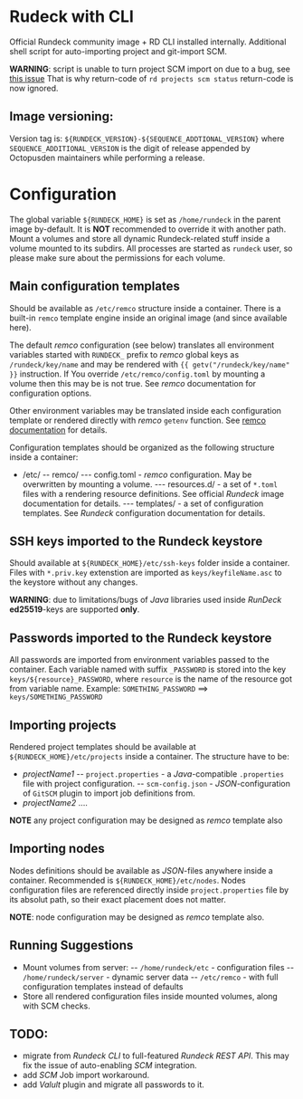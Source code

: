 # Rudeck with CLI

Official Rundeck community image + RD CLI installed internally.
Additional shell script for auto-importing project and git-import SCM.

**WARNING**: script is unable to turn project SCM import on due to a bug, see [this issue](https://github.com/rundeck/rundeck-cli/issues/518)
That is why return-code of `rd projects scm status` return-code is now ignored.

## Image versioning:
Version tag is: `${RUNDECK_VERSION}-${SEQUENCE_ADDTIONAL_VERSION}`
where `SEQUENCE_ADDITIONAL_VERSION` is the digit of release appended by Octopusden maintainers while performing a release.

# Configuration
The global variable `${RUNDECK_HOME}` is set as `/home/rundeck` in the parent image by-default. It is **NOT** recommended to override it with another path.
Mount a volumes and store all dynamic Rundeck-related stuff inside a volume mounted to its subdirs.
All processes are started as `rundeck` user, so please make sure about the permissions for each volume.

## Main configuration templates
Should be available as `/etc/remco` structure inside a container.
There is a built-in `remco` template engine inside an original image (and since available here).

The default *remco* configuration (see below) translates all environment variables started with `RUNDECK_` prefix to *remco* global keys as `/rundeck/key/name` and may be rendered with `{{ getv("/rundeck/key/name" }}` instruction. If You override `/etc/remco/config.toml` by mounting a volume then this may be is not true. See *remco* documentation for configuration options.

Other environment variables may be translated inside each configuration template or rendered directly with *remco* `getenv` function. See [remco documentation](https://github.com/HeavyHorst/remco/blob/master/docs/content/template/template-functions.md) for details.

Configuration templates should be organized as the following structure inside a container:
- /etc/
    -- remco/
        --- config.toml - *remco* configuration. May be overwritten by mounting a volume.
        --- resources.d/ - a set of `*.toml` files with a rendering resource definitions. See official *Rundeck* image documentation for details.
        --- templates/ - a set of configuration templates. See *Rundeck* configuration documentation for details.

## SSH keys imported to the Rundeck keystore
Should available at `${RUNDECK_HOME}/etc/ssh-keys` folder inside a container.
Files with `*.priv.key` extenstion are imported as `keys/keyfileName.asc` to the keystore without any changes.

**WARNING**: due to limitations/bugs of *Java* libraries used inside *RunDeck* **ed25519**-keys are supported **only**.

## Passwords imported to the Rundeck keystore
All passwords are imported from environment variables passed to the container. Each variable named with suffix `_PASSWORD` is stored into the key `keys/${resource}_PASSWORD`, where `resource` is the name of the resource got from variable name. Example:
`SOMETHING_PASSWORD` ==> `keys/SOMETHING_PASSWORD`

## Importing projects
Rendered project templates should be available at `${RUNDECK_HOME}/etc/projects` inside a container.
The structure have to be:
- *projectName1*
    -- `project.properties` - a *Java*-compatible `.properties` file with project configuration.
    -- `scm-config.json` - *JSON*-configuration of `GitSCM` plugin to import job definitions from.
- *projectName2*
....

**NOTE** any project configuration may be designed as *remco* template also

## Importing nodes
Nodes definitions should be available as *JSON*-files anywhere inside a container. Recommended is `${RUNDECK_HOME}/etc/nodes`.
Nodes configuration files are referenced directly inside `project.properties` file by its absolut path, so their exact placement does not matter.

**NOTE**: node configuration may be designed as *remco* template also.

## Running Suggestions
- Mount volumes from server:
    -- `/home/rundeck/etc` - configuration files
    -- `/home/rundeck/server` - dynamic server data
    -- `/etc/remco` - with full configuration templates instead of defaults
- Store all rendered configuration files inside mounted volumes, along with SCM checks.

## TODO:
- migrate from *Rundeck CLI* to full-featured *Rundeck REST API*. This may fix the issue of auto-enabling *SCM* integration.
- add *SCM* Job import workaround.
- add *Valult* plugin and migrate all passwords to it.
